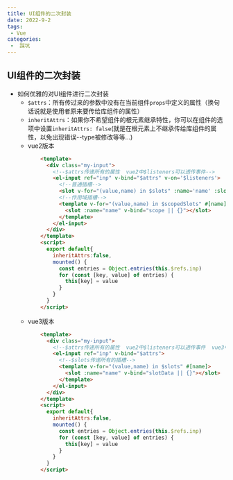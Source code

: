 ```yaml
---
title: UI组件的二次封装
date: 2022-9-2
tags:
 - Vue
categories:
 -  踩坑
---       
```


## UI组件的二次封装   
+ 如何优雅的对UI组件进行二次封装      
    + `$attrs`：所有传过来的参数中没有在当前组件`props`中定义的属性（换句话说就是使用者原来要传给库组件的属性） 
    + `inheritAttrs`：如果你不希望组件的根元素继承特性，你可以在组件的选项中设置`inheritAttrs: false`(就是在根元素上不继承传给库组件的属性，以免出现错误--type被修改等等...)    
    + vue2版本      
        ```html   
            <template>
              <div class="my-input">
                <!--$attrs传递所有的属性  vue2中$listeners可以透传事件-->
                <el-input ref="inp" v-bind="$attrs" v-on='$listeners'>
                  <!--普通插槽-->   
                  <slot v-for="(value,name) in $slots" :name='name' :slot='slotName'></slot>
                  <!--作用域插槽-->
                  <template v-for="(value,name) in $scopedSlots" #[name]='scope'>
                    <slot :name="name" v-bind="scope || {}"></slot>
                  </template>
                </el-input>
              </div>
            </template>   
            <script>
              export default{
                inheritAttrs:false,
                mounted() {
                  const entries = Object.entries(this.$refs.inp)
                  for (const [key, value] of entries) {
                    this[key] = value
                  }
                }
              }
            </script>
        ```
    + vue3版本
        ```html     
            <template>
              <div class="my-input">
                <!--$attrs传递所有的属性  vue2中$listeners可以透传事件  vue3中$attrs包含所有的属性和事件-->
                <el-input ref="inp" v-bind="$attrs">
                  <!--$slots传递所有的插槽-->
                  <template v-for="(value,name) in $slots" #[name]>
                    <slot :name="name" v-bind="slotData || {}"></slot>
                  </template>
                </el-input>
              </div>
            </template>   
            <script>
              export default{
                inheritAttrs:false,
                mounted() {
                  const entries = Object.entries(this.$refs.inp)
                  for (const [key, value] of entries) {
                    this[key] = value
                  }
                }
              }
            </script>
        ```